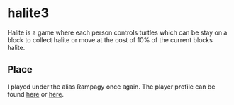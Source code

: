 # halite3

Halite is a game where each person controls turtles which can be stay on a block to collect halite or move at the cost of 10% of the current blocks halite.

## Place

I played under the alias Rampagy once again.  The player profile can be found [here](https://halite.io/user/?user_id=1724) or [here](2018.halite.io/user/?user_id=1724).
